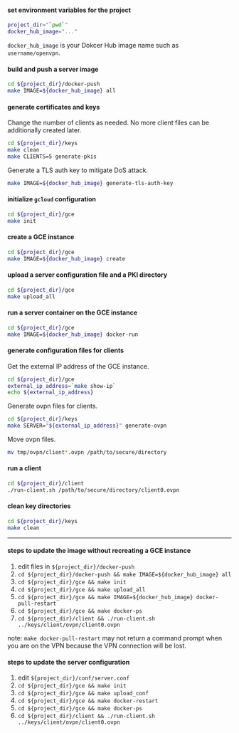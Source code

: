 #### set environment variables for the project

```bash
project_dir="`pwd`"
docker_hub_image="..."
```

`docker_hub_image` is your Dokcer Hub image name such as `username/openvpn`.

#### build and push a server image

```bash
cd ${project_dir}/docker-push
make IMAGE=${docker_hub_image} all
```

#### generate certificates and keys

Change the number of clients as needed.
No more client files can be additionally created later.

```bash
cd ${project_dir}/keys
make clean
make CLIENTS=5 generate-pkis
```

Generate a TLS auth key to mitigate DoS attack.
```bash
make IMAGE=${docker_hub_image} generate-tls-auth-key
```

#### initialize `gcloud` configuration

```bash
cd ${project_dir}/gce
make init
```

#### create a GCE instance

```bash
cd ${project_dir}/gce
make IMAGE=${docker_hub_image} create
```

#### upload a server configuration file and a PKI directory

```bash
cd ${project_dir}/gce
make upload_all
```

#### run a server container on the GCE instance

```bash
cd ${project_dir}/gce
make IMAGE=${docker_hub_image} docker-run
```

#### generate configuration files for clients

Get the external IP address of the GCE instance.
```bash
cd ${project_dir}/gce
external_ip_address=`make show-ip`
echo ${external_ip_address}
```

Generate ovpn files for clients.

```bash
cd ${project_dir}/keys
make SERVER="${external_ip_address}" generate-ovpn
```

Move ovpn files.

```bash
mv tmp/ovpn/client*.ovpn /path/to/secure/directory
```

#### run a client

```bash
cd ${project_dir}/client
./run-client.sh /path/to/secure/directory/client0.ovpn
```

#### clean key directories

```bash
cd ${project_dir}/keys
make clean
```

----

#### steps to update the image without recreating a GCE instance

1. edit files in `${project_dir}/docker-push`
1. `cd ${project_dir}/docker-push && make IMAGE=${docker_hub_image} all`
1. `cd ${project_dir}/gce && make init`
1. `cd ${project_dir}/gce && make upload_all`
1. `cd ${project_dir}/gce && make IMAGE=${docker_hub_image} docker-pull-restart`
1. `cd ${project_dir}/gce && make docker-ps`
1. `cd ${project_dir}/client && ./run-client.sh ../keys/client/ovpn/client0.ovpn`

note: `make docker-pull-restart` may not return a command prompt
when you are on the VPN
because the VPN connection will be lost.

#### steps to update the server configuration

1. edit `${project_dir}/conf/server.conf`
1. `cd ${project_dir}/gce && make init`
1. `cd ${project_dir}/gce && make upload_conf`
1. `cd ${project_dir}/gce && make docker-restart`
1. `cd ${project_dir}/gce && make docker-ps`
1. `cd ${project_dir}/client && ./run-client.sh ../keys/client/ovpn/client0.ovpn`
